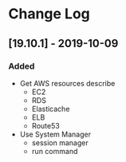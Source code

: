# Change Log

## [19.10.1] - 2019-10-09
### Added
- Get AWS resources describe
  - EC2
  - RDS
  - Elasticache
  - ELB
  - Route53
- Use System Manager
  - session manager
  - run command
